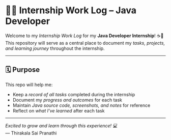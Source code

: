 # 👩‍💻 Internship Work Log – Java Developer

Welcome to my *Internship Work Log* for my **Java Developer Internship**! ☕🚀  
This repository will serve as a central place to document my *tasks, projects, and learning journey* throughout the internship.

---

## 🗓 Purpose

This repo will help me:
- Keep a *record of all tasks* completed during the internship
- Document my *progress and outcomes* for each task
- Maintain *Java source code, screenshots, and notes* for reference
- Reflect on *what I’ve learned* after each task

---

*Excited to grow and learn through this experience! 💻*  
— Thirakala Sai Pranathi
